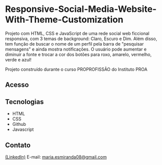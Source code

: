 # Responsive-Social-Media-Website-With-Theme-Customization

Projeto com HTML, CSS e JavaScript de uma rede social web ficcional responsiva, com 3 temas de background: Claro, Escuro e Dim. Além disso, tem função de  buscar o nome de um perfil pela barra de "pesquisar mensagens" e ainda mostra notificações. O usuário pode aumentar e diminuir a fonte e trocar a cor dos botões para roxo, amarelo, vermelho, verde e azul!

Projeto construído durante o curso PROPROFISSÃO do Instituto PROA


## Acesso
[](https://madusales.github.io/Responsive-Social-Media-Website-With-Theme-Customization/)

## Tecnologias
- HTML
- CSS
- Github
- Javascript

## Contato
[(LinkedIn)](www.linkedin.com/in/maria-eduarda-de-sales-78a04221b)
E-mail: maria.esmiranda08@gmail.com
